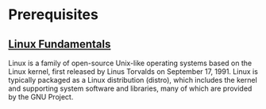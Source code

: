 # Prerequisites

## [Linux Fundamentals](Linux%20Fundamentals)

Linux is a family of open-source Unix-like operating systems based on the Linux kernel, first released by Linus Torvalds on September 17, 1991. Linux is typically packaged as a Linux distribution (distro), which includes the kernel and supporting system software and libraries, many of which are provided by the GNU Project.
